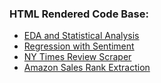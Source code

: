 
### HTML Rendered Code Base:

* [EDA and Statistical Analysis](https://github.com/jitsen-design/Data-607-Final-Project/blob/master/final_project.Rmd)
* [Regression with Sentiment](https://github.com/jitsen-design/Data-607-Final-Project/blob/master/regression.ipynb)
* [NY Times Review Scraper](https://github.com/jitsen-design/Data-607-Final-Project/blob/master/review_scraper.ipynb)
* [Amazon Sales Rank Extraction](https://github.com/jitsen-design/Data-607-Final-Project/tree/master/amazon-sales-rank-data-for-print-and-kindle-books/output/code/amazonsalesranks.ipynb)
